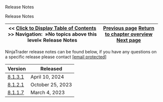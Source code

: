 ﻿
Release Notes

Release Notes

| << [Click to Display Table of Contents](release_notes.md) >> **Navigation:**   »No topics above this level«   Release Notes | [Previous page](video_library.md) [Return to chapter overview](welcome.md) [Next page](8_1_3_1.md) |
| --- | --- |
NinjaTrader release notes can be found below, if you have any questions on a specific release please contact [[email protected]](/cdn-cgi/l/email-protection#13637f7267757c617e606663637c6167537d7a7d79726761727776613d707c7e) 
 

| Version | Released |
| --- | --- |
| [8.1.3.1](8_1_3_1.md) | April 10, 2024 |
| [8.1.2.1](8_1_2_1.md) | October 25, 2023 |
| [8.1.1.7](8_1_1_7.md) | March 4, 2023 |
